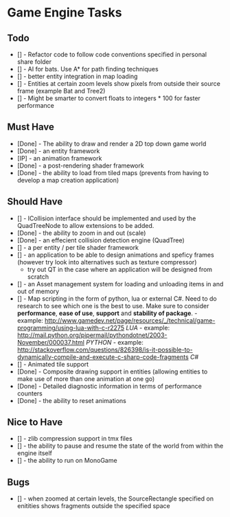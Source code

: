 Game Engine Tasks
=================

Todo
----

- [] - Refactor code to follow code conventions specified in personal share folder
- [] - AI for bats. Use A* for path finding techniques
- [] - better entity integration in map loading
- [] - Entities at certain zoom levels show pixels from outside their source frame (example Bat and Tree2)
- [] - Might be smarter to convert floats to integers * 100 for faster performance

Must Have
---------

- [Done] - The ability to draw and render a 2D top down game world
- [Done] - an entity framework
- [IP] - an animation framework
- [Done] - a post-rendering shader framework
- [Done] - the ability to load from tiled maps (prevents from having to develop a map creation application)

Should Have
-----------
- [] - ICollision interface should be implemented and used by the QuadTreeNode to allow extensions to be added.
- [Done] - the ability to zoom in and out (scale)
- [Done] - an effecient collision detection engine (QuadTree)
- [] - a per entity / per tile shader framework
- [] - an application to be able to design animations and speficy frames (however try look into alternatives such as texture compressor)
  - try out QT in the case where an application will be designed from scratch
- [] - an Asset management system for loading and unloading items in and out of memory
- [] - Map scripting in the form of python, lua or external C#. Need to do research to see which one is the best to use. Make sure to consider **performance**, **ease of use**, **support** and **stability of package**.
       - example: http://www.gamedev.net/page/resources/_/technical/game-programming/using-lua-with-c-r2275 *LUA*
       - example: http://mail.python.org/pipermail/pythondotnet/2003-November/000037.html *PYTHON*
       - example: http://stackoverflow.com/questions/826398/is-it-possible-to-dynamically-compile-and-execute-c-sharp-code-fragments *C#*
- [] - Animated tile support
- [Done] - Composite drawing support in entities (allowing entities to make use of more than one animation at one go)
- [Done] - Detailed diagnostic information in terms of performance counters
- [Done] - the ability to reset animations

Nice to Have
------------

- [] - zlib compression support in tmx files
- [] - the ability to pause and resume the state of the world from within the engine itself
- [] - the ability to run on MonoGame

Bugs
----

- [] - when zoomed at certain levels, the SourceRectangle specified on enitities shows fragments outside the specified space


